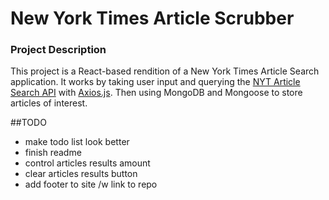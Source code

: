 # New York Times Article Scrubber

### Project Description

This project is a React-based rendition of a New York Times Article Search application. It works by taking user input and querying the [NYT Article Search API](https://developer.nytimes.com/docs/articlesearch-product/1/routes/articlesearch.json/get) with [Axios.js](https://github.com/axios/axios). Then using MongoDB and Mongoose to store articles of interest.

##TODO

- make todo list look better
- finish readme
- control articles results amount
- clear articles results button
- add footer to site /w link to repo
